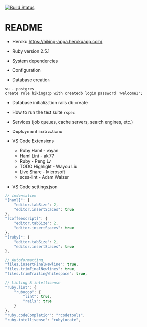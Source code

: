 [![Build Status](https://travis-ci.com/dnamsons/Hiking-App.svg?token=sr4VzKTwwG8My2xETy12&branch=master)](https://travis-ci.com/dnamsons/Hiking-App)

# README
* Heroku
https://hiking-appa.herokuapp.com/
* Ruby version
2.5.1
* System dependencies

* Configuration

* Database creation

```
su - postgres
create role hikingapp with createdb login password 'welcome1';
```

* Database initialization
rails db:create

* How to run the test suite
`rspec`
* Services (job queues, cache servers, search engines, etc.)

* Deployment instructions

* VS Code Extensions

  * Ruby Haml - vayan
  * Haml Lint - aki77
  * Ruby - Peng Lv
  * TODO Highlight - Wayou Liu
  * Live Share - Microsoft
  * scss-lint - Adam Walzer

* VS Code settings.json
```javascript
// indentation
"[haml]": {
    "editor.tabSize": 2,
    "editor.insertSpaces": true
},
"[coffeescript]": {
    "editor.tabSize": 2,
    "editor.insertSpaces": true
},
"[ruby]": {
    "editor.tabSize": 2,
    "editor.insertSpaces": true
},

// Autoformatting
"files.insertFinalNewline": true,
"files.trimFinalNewlines": true,
"files.trimTrailingWhitespace": true,

// Linting & intellisense
"ruby.lint": {
    "rubocop": {
        "lint": true,
        "rails": true
    }
},
"ruby.codeCompletion": "rcodetools",
"ruby.intellisense": "rubyLocate",
```
